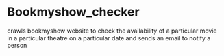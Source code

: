 # Bookmyshow_checker
crawls bookmyshow website to check the availability of a particular movie in a particular theatre on a particular date and sends an email to notify a person
